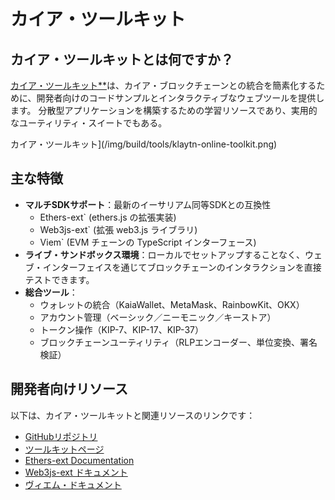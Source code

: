 # カイア・ツールキット

## カイア・ツールキットとは何ですか？

[カイア・ツールキット\*\*](https://toolkit.kaia.io)は、カイア・ブロックチェーンとの統合を簡素化するために、開発者向けのコードサンプルとインタラクティブなウェブツールを提供します。 分散型アプリケーションを構築するための学習リソースであり、実用的なユーティリティ・スイートでもある。

カイア・ツールキット](/img/build/tools/klaytn-online-toolkit.png)

## 主な特徴

- **マルチSDKサポート**：最新のイーサリアム同等SDKとの互換性
  - Ethers-ext\` (ethers.js の拡張実装)
  - Web3js-ext\` (拡張 web3.js ライブラリ)
  - Viem\` (EVM チェーンの TypeScript インターフェース)
- **ライブ・サンドボックス環境**：ローカルでセットアップすることなく、ウェブ・インターフェイスを通じてブロックチェーンのインタラクションを直接テストできます。
- **総合ツール**：
  - ウォレットの統合（KaiaWallet、MetaMask、RainbowKit、OKX）
  - アカウント管理（ベーシック／ニーモニック／キーストア）
  - トークン操作（KIP-7、KIP-17、KIP-37）
  - ブロックチェーンユーティリティ（RLPエンコーダー、単位変換、署名検証）

## 開発者向けリソース

以下は、カイア・ツールキットと関連リソースのリンクです：

- [GitHubリポジトリ](https://github.com/kaiachain/kaia-online-toolkit)
- [ツールキットページ](https://toolkit.kaia.io)
- [Ethers-ext Documentation](../../references/sdk/ethers-ext/getting-started.md)
- [Web3js-ext ドキュメント](../../references/sdk/web3js-ext/getting-started.md)
- [ヴィエム・ドキュメント](../../references/sdk/viem/viem.md)